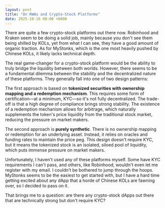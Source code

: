 ```yaml
---
layout: post
title: "On RWAs and Crypto-Stock Platforms"
date: 2025-10-16 00:00 +0800
---
```



There are quite a few crypto-stock platforms out there now. Robinhood and Kraken seem to be doing a solid job, mainly because you don't see them being shilled by KOLs, yet from what I can see, they have a good amount of organic traction. As for MyStonks, which is the one most heavily pushed by Chinese KOLs, it likely lacks technical depth.

The real game-changer for a crypto-stock platform would be the ability to truly bridge the liquidity between both worlds. However, there seems to be a fundamental dilemma between the stability and the decentralized nature of these platforms. They generally fall into one of two design patterns:

The first approach is based on **tokenized securities with ownership mapping and a redemption mechanism**. This requires some form of certification—at a minimum, KYC—so it's not fully decentralized. The trade-off is that a high degree of compliance brings strong stability. The existence of a redemption mechanism allows for arbitrage, which naturally supplements the token's price liquidity from the traditional stock market, reducing the pressure on market makers.

The second approach is **purely synthetic**. There is no ownership mapping or redemption for an underlying asset. Instead, it relies on oracles and funding rates to maintain the price peg. This design doesn't require KYC, but it means the tokenized stock is an isolated, siloed pool of liquidity, which puts immense pressure on market makers.

Unfortunately, I haven't used any of these platforms myself. Some have KYC requirements I can't pass, and others, like Robinhood, wouldn't even let me register with my email. I couldn't be bothered to jump through the hoops. MyStonks seems to be the easiest to get started with, but I have a hard time getting excited about any dApp that a horde of Chinese KOLs are fawning over, so I decided to pass on it.

That brings me to a question: are there any crypto-stock dApps out there that are technically strong but don't require KYC?